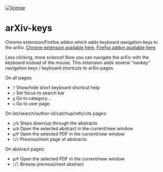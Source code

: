 [//]: # (Distributed under the MIT License.)
[//]: # (See LICENSE for details.)

[![license](https://img.shields.io/github/license/mashape/apistatus.svg)](LICENSE)

arXiv-keys
==========

Chrome extension/Firefox addon which adds keyboard navigation keys to
the arXiv. [Chrome extension available here](https://chrome.google.com/webstore/detail/arxiv-keys/fkjjdlbhliopfhgddlpoggpmpgjfaojd),
[Firefox addon available here](https://addons.mozilla.org/en-US/firefox/addon/arxiv-keys/).

Less clicking, more science! Now you can navigate the arXiv with the keyboard instead of the mouse. This extension adds several "navkey" navigation keys / keyboard shortcuts to arXiv pages.

On all pages:
* `?`      Show/hide short keyboard shortcut help
* `/`      Set focus to search bar
* `g`      Go to category...
* `u`      Go to user page

On list/search/author-id/catchup/refs/cits pages:
* `j`/`k`    Steps down/up through the abstracts
* `a`/`A`    Open the selected abstract in the current/new window
* `p`/`P`    Open the selected PDF in the current/new window
* `[`/`]`    Previous/next page of abstracts

On abstract pages:
* `p`/`P`    Open the selected PDF in the current/new window
* `[`/`]`    Browse previous/next abstract
